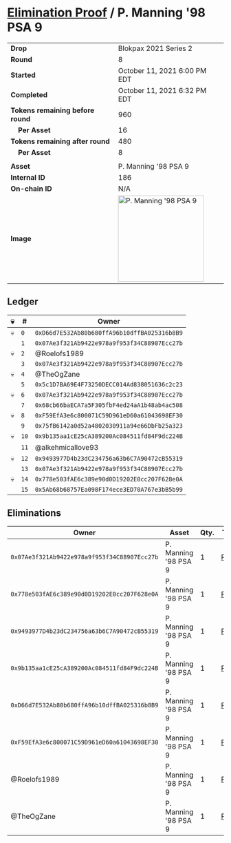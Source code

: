 # [Elimination Proof](./readme.md) / P. Manning &#039;98 PSA 9

|||
|---|---|
| **Drop** | Blokpax 2021 Series 2 |
| **Round** | 8 |
| **Started** | October 11, 2021 6:00 PM EDT |
| **Completed** | October 11, 2021 6:32 PM EDT |
| **Tokens remaining before round** | 960 |
| **&nbsp;&nbsp;&nbsp;&nbsp;Per Asset** | 16 |
| **Tokens remaining after round** | 480 |
| **&nbsp;&nbsp;&nbsp;&nbsp;Per Asset** | 8 |
| | |
| **Asset** | P. Manning &#039;98 PSA 9 |
| **Internal ID** | 186 |
| **On-chain ID** | N/A |
| **Image** | <img src="https://tcdn.blokpax.com/9484ebfa-6333-4053-96f2-0e3d7fd5aa18/e88cdc84ccc6e0170f67c54819d7d27fe84e18fe67e852625b926da06a2b45c9.jpg" height="200" alt="P. Manning &#039;98 PSA 9" /> |

## Ledger

| 💀 | # | Owner |
| --- | --- | --- |
| 💀 | `0` | `0xD66d7E532Ab80b680ffA96b10dffBA025316b8B9` |
|  | `1` | `0x07Ae3f321Ab9422e978a9f953f34C88907Ecc27b` |
| 💀 | `2` | @Roelofs1989 |
|  | `3` | `0x07Ae3f321Ab9422e978a9f953f34C88907Ecc27b` |
| 💀 | `4` | @TheOgZane |
|  | `5` | `0x5c1D7BA69E4F73250DECC014Ad838051636c2c23` |
| 💀 | `6` | `0x07Ae3f321Ab9422e978a9f953f34C88907Ecc27b` |
|  | `7` | `0x68cb66baECA7a5F305fbF4ed24aA1b48ab4ac508` |
| 💀 | `8` | `0xF59EfA3e6c800071C59D961eD60a61043698EF30` |
|  | `9` | `0x75fB6142a0d52a4802030911a94e66DbFb25a323` |
| 💀 | `10` | `0x9b135aa1cE25cA389200Ac084511fd84F9dc224B` |
|  | `11` | @alkehmicallove93 |
| 💀 | `12` | `0x9493977D4b23dC234756a63b6C7A90472cB55319` |
|  | `13` | `0x07Ae3f321Ab9422e978a9f953f34C88907Ecc27b` |
| 💀 | `14` | `0x778e503fAE6c389e90d0D19202E0cc207F628e0A` |
|  | `15` | `0x5Ab68b68757Ea098F174ece3ED70A767e3bB5b99` |


## Eliminations

| Owner | Asset | Qty. | Transaction |
| --- | --- | --- | --- |
| `0x07Ae3f321Ab9422e978a9f953f34C88907Ecc27b` | P. Manning '98 PSA 9 | 1 | [Polygonscan](https://polygonscan.com/tx/0xc4665e9dd565767d90705f499595b9f6669eb4ef357b6daa3763b58d362c494e) |
| `0x778e503fAE6c389e90d0D19202E0cc207F628e0A` | P. Manning '98 PSA 9 | 1 | [Polygonscan](https://polygonscan.com/tx/0x2606775d1e3a22b11ec7018e5f29036b96a316a59f039e5955a303b9c4f07470) |
| `0x9493977D4b23dC234756a63b6C7A90472cB55319` | P. Manning '98 PSA 9 | 1 | [Polygonscan](https://polygonscan.com/tx/0x49a7cee205a6932d4b3d365d97316d01975ba59cdc394c271d030a830672c0ce) |
| `0x9b135aa1cE25cA389200Ac084511fd84F9dc224B` | P. Manning '98 PSA 9 | 1 | [Polygonscan](https://polygonscan.com/tx/0xbb86da788d0210f5ed3d69fdc1f16e484caeea5ba24182cfa01ac1172a2784af) |
| `0xD66d7E532Ab80b680ffA96b10dffBA025316b8B9` | P. Manning '98 PSA 9 | 1 | [Polygonscan](https://polygonscan.com/tx/0xc0efe6107a355e461c1364f109c1992f99cfb49ab251a8a04e67b676f2fcd0a7) |
| `0xF59EfA3e6c800071C59D961eD60a61043698EF30` | P. Manning '98 PSA 9 | 1 | [Polygonscan](https://polygonscan.com/tx/0x3dbaf4f970e93faae31ac422324dc8ede5e258f5bdfce4c38b042d50c4725c9a) |
| @Roelofs1989 | P. Manning '98 PSA 9 | 1 | [Polygonscan](https://polygonscan.com/tx/0x21f5d701ea31a9413351badbd6ceeb9cd6d89955441a3bfc1aec766657e6f0be) |
| @TheOgZane | P. Manning '98 PSA 9 | 1 | [Polygonscan](https://polygonscan.com/tx/0x6707004fbf4ea88e125a265cb1bb388f805fccdf5473eb0ee6f3a9e5e46d8b09) |
